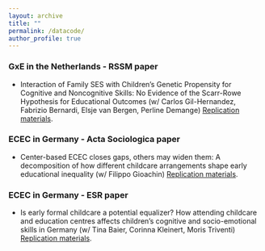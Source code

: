 ```yaml
---
layout: archive
title: ""
permalink: /datacode/
author_profile: true
---
```


### GxE in the Netherlands - RSSM paper
- Interaction of Family SES with Children’s Genetic Propensity for Cognitive and Noncognitive Skills: 
No Evidence of the Scarr-Rowe Hypothesis for Educational Outcomes (w/ Carlos Gil-Hernandez, Fabrizio Bernardi, Elsje van Bergen, Perline Demange) [Replication materials](https://github.com/GaiaGhirardi/NTR_GxE).

### ECEC in Germany - Acta Sociologica paper 

- Center-based ECEC closes gaps, others may widen them: A decomposition of how different childcare arrangements shape early educational inequality (w/ Filippo Gioachin) [Replication materials](https://github.com/GaiaGhirardi/ECEC_decomposition). 

### ECEC in Germany - ESR paper 

- Is early formal childcare a potential equalizer? How attending childcare and education centres affects children’s cognitive and socio-emotional skills in Germany (w/ Tina Baier, Corinna Kleinert, Moris Triventi) [Replication materials](https://github.com/GaiaGhirardi/ECEC).

